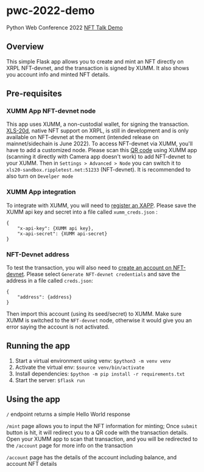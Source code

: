 # pwc-2022-demo
Python Web Conference 2022 [NFT Talk Demo](https://2022.pythonwebconf.com/presentations/stop-burning-down-rainforests-how-to-mint-nfts-using-python-and-the-xrp-ledger)

## Overview
This simple Flask app allows you to create and mint an NFT directly on XRPL NFT-devnet, and the transaction is signed by XUMM. It also shows you account info and minted NFT details.

## Pre-requisites 
### XUMM App NFT-devnet node
This app uses XUMM, a non-custodial wallet, for signing the transaction. [XLS-20d](https://github.com/XRPLF/XRPL-Standards/discussions/46), native NFT support on XRPL, is still in development and is only available on NFT-devnet at the moment (intended release on mainnet/sidechain is June 2022). To access NFT-devnet via XUMM, you'll have to add a customized node. Please scan this [QR code](https://nnwqrfc.dlvr.cloud/XLS20-QR.png) using XUMM app (scanning it directly with Camera app doesn't work) to add NFT-devnet to your XUMM. Then in `Settings > Advanced > Node` you can switch it to `xls20-sandbox.rippletest.net:51233` (NFT-devnet). It is recommended to also turn on `Develper mode`


### XUMM App integration
To integrate with XUMM, you will need to [register an XAPP](https://xumm.readme.io/docs/register-your-app). Please save the XUMM api key and secret into a file called `xumm_creds.json` :
```
{
    "x-api-key": {XUMM api key},
    "x-api-secret": {XUMM api-secret}
}
```

### NFT-Devnet address
To test the transaction, you will also need to [create an account on NFT-devnet](https://xrpl.org/xrp-testnet-faucet.html). Please select `Generate NFT-devnet credentials` and save the address in a file called `creds.json`:
```
{
    "address": {address}
}
```
Then import this account (using its seed/secret) to XUMM. Make sure XUMM is switched to the `NFT-devnet` node, otherwise it would give you an error saying the account is not activated.

## Running the app
1. Start a virtual environment using venv: `$python3 -m venv venv`
2. Activate the virtual env: `$source venv/bin/activate`
3. Install dependencies: `$python -m pip install -r requirements.txt`
4. Start the server: `$flask run`

## Using the app

`/` endpoint returns a simple Hello World response

`/mint` page allows you to input the NFT information for minting; Once `submit` button is hit, it will redirect you to a QR code with the transaction details. Open your XUMM app to scan that transaction, and you will be redirected to the `/account` page for more info on the transaction

`/account` page has the details of the account including balance, and account NFT details
